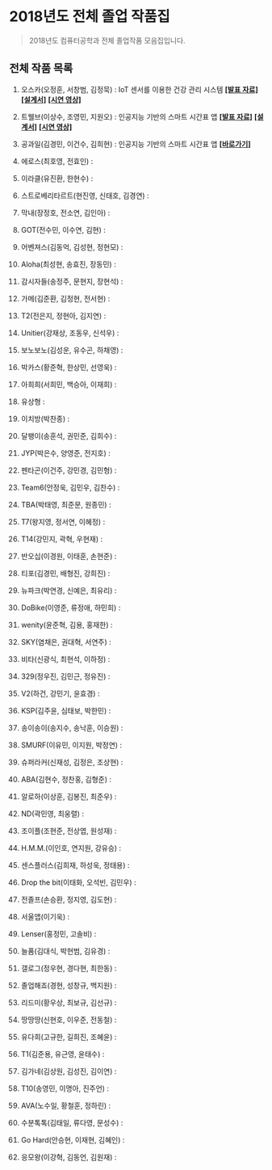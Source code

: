 # 2018년도 전체 졸업 작품집
> 2018년도 컴퓨터공학과 전체 졸업작품 모음집입니다.

## 전체 작품 목록

1. 오스카(오정훈, 서창범, 김정묵) : IoT 센서를 이용한 건강 관리 시스템 [__[발표 자료]__](./src/1_ppt.pptx) [__[설계서]__](./src/1_design.hwp) [__[시연 영상]__](./src/1_video.mp4)
2. 트웰브(이상수, 조영민, 지원오) : 인공지능 기반의 스마트 시간표 앱 [__[발표 자료]__](./src "1_ppt.pptx") [__[설계서]__](./T1 "1_design.hwp") [__[시연 영상]__](./src "1_video.mp4")
3. 공과일(김경민, 이건수, 김희현) : 인공지능 기반의 스마트 시간표 앱 [__[바로가기]__](./T2 "T2 졸업작품 바로가기")
4. 에로스(최호영, 전효인) : 
5. 이라클(유진환, 한현수) :

7. 스트로베리타르트(현진영, 신태호, 김경연) :
8. 막내(장정호, 전소연, 김인아) :
9. GOT(전수민, 이수연, 김현) :
10. 어벤져스(김동억, 김성현, 정현모) :
11. Aloha(최성현, 송효진, 장동민) :
12. 감시자들(송정주, 문현지, 장현석) :
13. 가메(김준환, 김정현, 전서현) : 
14. T2(전은지, 정현아, 김지연) :
15. Unitier(강재상, 조동우, 신석우) : 
16. 보노보노(김성운, 유수곤, 하채영) : 
17. 박카스(황준혁, 한상민, 선영욱) : 
18. 아희희(서희민, 백승아, 이재희) : 
19. 유상형 : 
20. 이치방(박찬종) : 
21. 달팽이(송훈석, 권민준, 김희수) : 
22. JYP(박은수, 양영준, 전지호) : 
23. 펜타곤(이건주, 강민경, 김민형) : 
24. Team6(안정욱, 김민우, 김찬수) : 
25. TBA(박태영, 최준문, 원종민) : 
26. T7(왕지영, 정서연, 이혜정) : 
27. T14(강민지, 곽혁, 우현재) : 

29. 반오십(이경원, 이태훈, 손현준) : 
30. 티포(김경민, 배형진, 강희진) : 
31. 뉴파크(박연경, 신예은, 최유리) : 
32. DoBike(이영준, 류정애, 하민희) : 
33. wenity(윤준혁, 김용, 홍재한) : 
34. SKY(염채은, 권대혁, 서연주) : 
35. 비타(신광식, 최현석, 이하정) : 
36. 329(정우진, 김민근, 정유진) : 
37. V2(하건, 강민기, 윤효경) : 
38. KSP(김주윤, 심태보, 박한민) : 
39. 송이송이(송지수, 송낙훈, 이승원) : 
40. SMURF(이유민, 이지원, 박정연) : 
41. 슈퍼라커(신재성, 김정은, 조상현) : 
42. ABA(김현수, 정찬홍, 김형준) : 
43. 알로하(이상훈, 김봉진, 최준우) : 
44. ND(곽민영, 최웅렬) : 
45. 조이플(조현준, 전상엽, 원성재) : 
46. H.M.M.(이인호, 연지원, 강유승) : 
47. 센스플러스(김희재, 하성욱, 정태용) : 
48. Drop the bit(이태화, 오석빈, 김민우) : 

50. 전졸프(손승환, 정지영, 김도현) : 
51. 서울앱(이기욱) : 
52. Lenser(홍정민, 고솔비) : 
53. 늘품(김대식, 박현범, 김유경) : 
54. 갤로그(정우현, 경다현, 최한동) : 
55. 졸업해죠(경현, 성창규, 백지원) : 
56. 리드미(황우상, 최보규, 김선규) : 
57. 땅땅땅(신현호, 이우준, 전동철) : 
58. 유다희(고규한, 길희진, 조혜윤) : 
59. T1(김준용, 유근영, 윤태수) : 
60. 김가네(김상원, 김성진, 김이연) : 
61. T10(송영민, 이명아, 진주언) : 
62. AVA(노수일, 황철훈, 정하린) : 
63. 수분톡톡(김태일, 류다영, 문성수) : 
64. Go Hard(안승현, 이재현, 김혜인) : 
65. 응모왕(이강혁, 김동언, 김원재) : 
